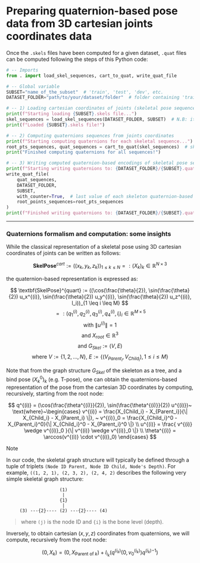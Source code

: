 # Preparing quaternion-based pose data from 3D cartesian joints coordinates data

Once the `.skels` files have been computed for a given dataset, `.quat` files can be computed following the
steps of this Python code:

```python
# -- Imports
from . import load_skel_sequences, cart_to_quat, write_quat_file

# -- Global variable
SUBSET="name_of_the_subset"  # 'train', 'test', 'dev', etc.
DATASET_FOLDER="path/to/your/dataset/folder"  # folder containing 'train.skels', 'test.skels' and 'dev.skels' files

# -- 1) Loading cartesian coordinates of joints (skeletal pose sequences)
print(f"Starting loading {SUBSET}.skels file...")
skel_sequences = load_skel_sequences(DATASET_FOLDER, SUBSET)  # N.B: it removes the counter
print(f"Loaded {SUBSET}.skels file!")

# -- 2) Computing quaternions sequences from joints coordinates
print(f"Starting computing quaternions for each skeletal sequence...")
root_pts_sequences, quat_sequences = cart_to_quat(skel_sequences)  # skel_structure is `ORIGINAL_S2SL_SKEL` by default
print("Finished computing quaternions for all sequences!")

# -- 3) Writing computed quaternion-based encodings of skeletal pose sequences to DATASET_FOLDER/SUBSET.quat
print(f"Starting writing quaternions to: {DATASET_FOLDER}/{SUBSET}.quat")
write_quat_file(
    quat_sequences,
    DATASET_FOLDER,
    SUBSET,
    with_counter=True,  # last value of each skeleton quaternion-based pose is the corresponding counter value t/T
    root_points_sequences=root_pts_sequences
)
print(f"Finished writing quaternions to: {DATASET_FOLDER}/{SUBSET}.quat")
```

---

### Quaternions formalism and computation: some insights

While the classical representation of a skeletal pose using 3D cartesian coordinates
of joints can be written as follows:

$$ \textbf{SkelPose}^{cart} := ((x_k, y_k, z_k))_{1 \leq k \leq N} =: (X_k)_k \in \mathbb{R}^{N \times 3} $$

the quaternion-based representation is expressed as:

$$ \textbf{SkelPose}^{quart} := 
((\cos(\frac{\theta}{2}), \sin(\frac{\theta}{2}) u_x^{(i)}, \sin(\frac{\theta}{2}) u_y^{(i)}, \sin(\frac{\theta}{2}) u_z^{(i)}, l_i))_{1 \leq i \leq M} $$
$$ =: (q^{(i)}_1, q^{(i)}_2, q^{(i)}_3, q^{(i)}_4, l_i)_i 
\in \mathbb{R}^{M \times 5} $$
$$ \text{with } \| u^{(i)} \| = 1 $$
$$ \text{and } X_{root} \in \mathbb{R}^3 $$
$$ \text{and } G_{Skel} := (V, E) $$
$$ \text{where } V := \{ 1, 2, ..., N \},~ E := \{ (V_{Parent_i}, V_{Child_i}), 1 \leq i \leq M \} $$

Note that from the graph structure $G_{Skel}$ of the skeleton as a tree, 
and a bind pose $(X_k^0)_k$ (e.g. T-pose), one can obtain the quaternions-based representation
of the pose from the cartesian 3D coordinates by computing, recursively, starting from the root node:

$$
q^{(i)} = (\cos(\frac{\theta^{(i)}}{2}), \sin(\frac{\theta^{(i)}}{2}) u^{(i)})~ \text{where}~\begin{cases}
v^{(i)} = \frac{X_{Child_i} - X_{Parent_i}}{\| X_{Child_i} - X_{Parent_i} \|}, ~  v^{(i)}_0 
= \frac{X_{Child_i}^0 - X_{Parent_i}^0}{\| X_{Child_i}^0 - X_{Parent_i}^0 \|} \\
u^{(i)} = \frac{ v^{(i)} \wedge v^{(i)}_0 }{\| v^{(i)} \wedge v^{(i)}_0 \|} \\
\theta^{(i)} = \arccos(v^{(i)} \cdot v^{(i)}_0)
\end{cases}
$$

> [!NOTE]
> In our code, the skeletal graph structure will typically be defined through a tuple of triplets 
> `(Node ID Parent, Node ID Child, Node's Depth)`.
> For example, `((1, 2, 1), (2, 3, 2), (2, 4, 2)` describes the following very simple skeletal graph structure:
```
                    (1)
                     |
                    {1}
                     |
     (3) ---{2}---- (2) ---{2}---- (4)
```
> where `(j)` is the node ID and `{i}` is the bone level (depth).

Inversely, to obtain cartesian $(x, y, z)$ coordinates from quaternions, we will compute, recursively from the root node:

$$ (0, X_k) = (0, X_{\text{Parent of }k}) + l_{i_k} \left( q^{(i_k)} (0, v^{(i_k)}_0) {q^{(i_k)}}^{-1} \right)$$
